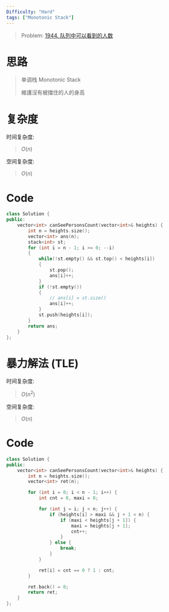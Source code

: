 ```yaml
---
Difficulty: "Hard"
tags: ["Monotonic Stack"]
---
```


> Problem: [1944. 队列中可以看到的人数](https://leetcode.cn/problems/number-of-visible-people-in-a-queue/description/)

# 思路

> 单调栈 Monotonic Stack
>
> 維護沒有被擋住的人的身高

# 复杂度

时间复杂度:
> $O(n)$

空间复杂度:
> $O(n)$

# Code
```cpp
class Solution {
public:
    vector<int> canSeePersonsCount(vector<int>& heights) {
        int n = heights.size();
        vector<int> ans(n);
        stack<int> st;
        for (int i = n - 1; i >= 0; --i)
        {
            while(!st.empty() && st.top() < heights[i])
            {
                st.pop();
                ans[i]++;
            }
            if (!st.empty())
            {
                // ans[i] = st.size()
                ans[i]++;
            }
            st.push(heights[i]);
        }
        return ans;
    }
};
```

# 暴力解法 (TLE)

时间复杂度:
> $O(n ^ 2)$

空间复杂度:
> $O(n)$

# Code 
```cpp
class Solution {
public:
    vector<int> canSeePersonsCount(vector<int>& heights) {
        int n = heights.size();
        vector<int> ret(n);

        for (int i = 0; i < n - 1; i++) {
            int cnt = 0, maxi = 0;

            for (int j = i; j < n; j++) {
                if (heights[i] > maxi && j + 1 < n) {
                    if (maxi < heights[j + 1]) {
                        maxi = heights[j + 1];
                        cnt++;
                    }
                } else {
                    break;
                }
            }

            ret[i] = cnt == 0 ? 1 : cnt;
        }

        ret.back() = 0;
        return ret;
    }
};
```